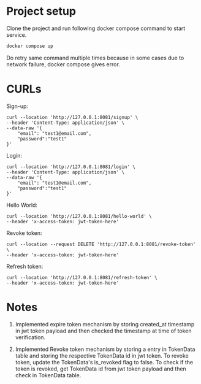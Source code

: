 # Project setup

Clone the project and run following docker compose command to start service.

```bash
docker compose up
```
Do retry same command multiple times because in some cases due to network failure, docker compose gives error.

# CURLs

Sign-up:
```
curl --location 'http://127.0.0.1:8081/signup' \
--header 'Content-Type: application/json' \
--data-raw '{   
    "email": "test1@email.com",
    "password":"test1"
}'
```

Login:
```
curl --location 'http://127.0.0.1:8081/login' \
--header 'Content-Type: application/json' \
--data-raw '{   
    "email": "test1@email.com",
    "password":"test1"
}'
```

Hello World:
```
curl --location 'http://127.0.0.1:8081/hello-world' \
--header 'x-access-token: jwt-token-here'
```

Revoke token:
```
curl --location --request DELETE 'http://127.0.0.1:8081/revoke-token' \
--header 'x-access-token: jwt-token-here'
```

Refresh token:
```
curl --location 'http://127.0.0.1:8081/refresh-token' \
--header 'x-access-token: jwt-token-here'
```

# Notes

1) Implemented expire token mechanism by storing created_at timestamp in jwt token payload and then checked the timestamp at time of token verification.

2) Implemented Revoke token mechanism by storing a entry in TokenData table and storing the respective TokenData id in jwt token. 
To revoke token, update the TokenData's is_revoked flag to false. 
To check if the token is revoked, get TokenData id from jwt token payload and then check in TokenData table.

